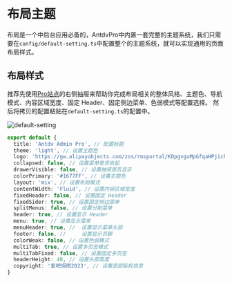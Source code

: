 # 布局主题

布局是一个中后台应用必备的，AntdvPro中内置一套完整的主题系统，我们只需要在`config/default-setting.ts`中配置整个的主题系统，就可以实现通用的页面布局样式。

## 布局样式

推荐先使用[Pro站点](https://antdv-pro.com)的右侧抽屉来帮助你完成布局相关的整体风格、主题色、导航模式、内容区域宽度、固定 Header、固定侧边菜单、色弱模式等配置选择。
然后将拷贝的配置粘贴在`default-setting.ts`的配置中。

![default-setting](/default-setting.png)

```ts
export default {
  title: 'Antdv Admin Pro', // 配置标题
  theme: 'light', // 设置主题色
  logo: 'https://gw.alipayobjects.com/zos/rmsportal/KDpgvguMpGfqaHPjicRK.svg', // 配置展示的logo
  collapsed: false, // 设置菜单是否收起
  drawerVisible: false, // 设置抽屉是否显示
  colorPrimary: '#1677FF', // 设置主题色
  layout: 'mix', // 设置布局模式
  contentWidth: 'Fluid', // 设置内容区域宽度
  fixedHeader: false, // 设置固定 Header
  fixedSider: true, // 设置固定侧边菜单
  splitMenus: false, // 设置分割菜单
  header: true, // 设置显示 Header
  menu: true, // 设置显示菜单
  menuHeader: true, //  设置显示菜单头部
  footer: false, //     设置显示页脚
  colorWeak: false, // 设置色弱模式
  multiTab: true, // 设置多页签模式
  multiTabFixed: false, // 设置固定多页签
  headerHeight: 48, // 设置头部高度
  copyright: '爱吧烟雨2023', // 设置底部版权信息
}
```
